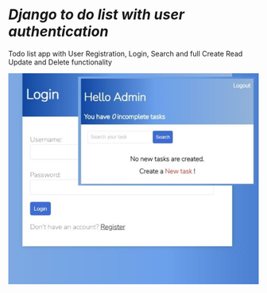 <h1><i>Django to do list with user authentication</i></h1>

Todo list app with User Registration, Login, Search and full Create Read Update and Delete functionality

<img src="Todo list app.jpg">
